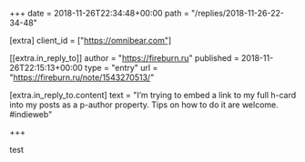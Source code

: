 +++
date = 2018-11-26T22:34:48+00:00
path = "/replies/2018-11-26-22-34-48"

[extra]
client_id = ["https://omnibear.com"]

[[extra.in_reply_to]]
author = "https://fireburn.ru"
published = 2018-11-26T22:15:13+00:00
type = "entry"
url = "https://fireburn.ru/note/1543270513/"

[extra.in_reply_to.content]
text = "I’m trying to embed a link to my full h-card into my posts as a p-author property. Tips on how to do it are welcome. #indieweb"

+++

test